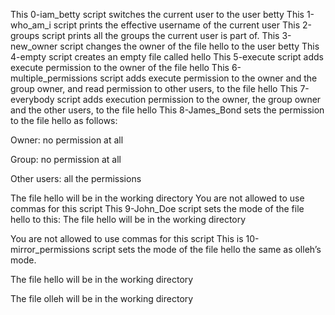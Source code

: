 This 0-iam_betty script switches the current user to the user betty
This 1-who_am_i script prints the effective username of the current user
This 2-groups script prints all the groups the current user is part of.
This 3-new_owner script changes the owner of the file hello to the user betty
This 4-empty script creates an empty file called hello
This 5-execute script adds execute permission to the owner of the file hello
This 6-multiple_permissions script adds execute permission to the owner and the group owner, and read permission to other users, to the file hello
This 7-everybody script adds execution permission to the owner, the group owner and the other users, to the file hello
This 8-James_Bond sets the permission to the file hello as follows:



Owner: no permission at all

Group: no permission at all

Other users: all the permissions

The file hello will be in the working directory You are not allowed to use commas for this script
This 9-John_Doe script sets the mode of the file hello to this: The file hello will be in the working directory

You are not allowed to use commas for this script
This is 10-mirror_permissions script sets the mode of the file hello the same as olleh’s mode.



The file hello will be in the working directory

The file olleh will be in the working directory
